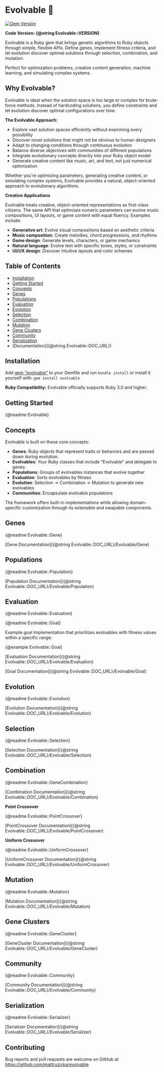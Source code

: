 # Evolvable 🧬

[![Gem Version](https://badge.fury.io/rb/evolvable.svg)](https://badge.fury.io/rb/evolvable)

**Code Version: {@string Evolvable::VERSION}**

Evolvable is a Ruby gem that brings genetic algorithms to Ruby objects through simple, flexible APIs. Define genes, implement fitness criteria, and let evolution discover optimal solutions through selection, combination, and mutation.

Perfect for optimization problems, creative content generation, machine learning, and simulating complex systems.

## Why Evolvable?

Evolvable is ideal when the solution space is too large or complex for brute-force methods. Instead of hardcoding solutions, you define constraints and let evolution discover optimal configurations over time.

**The Evolvable Approach:**
- Explore vast solution spaces efficiently without examining every possibility
- Discover novel solutions that might not be obvious to human designers
- Adapt to changing conditions through continuous evolution
- Balance diverse objectives with communities of different populations
- Integrate evolutionary concepts directly into your Ruby object model
- Generate creative content like music, art, and text, not just numerical optimization

Whether you're optimizing parameters, generating creative content, or simulating complex systems, Evolvable provides a natural, object-oriented approach to evolutionary algorithms.

**Creative Applications**

Evolvable treats creative, object-oriented representations as first-class citizens. The same API that optimizes numeric parameters can evolve music compositions, UI layouts, or game content with equal fluency. Examples include:

- **Generative art**: Evolve visual compositions based on aesthetic criteria
- **Music composition**: Create melodies, chord progressions, and rhythms
- **Game design**: Generate levels, characters, or game mechanics
- **Natural language**: Evolve text with specific tones, styles, or constraints
- **UI/UX design**: Discover intuitive layouts and color schemes

## Table of Contents
* [Installation](#installation)
* [Getting Started](#getting-started)
* [Concepts](#concepts)
* [Genes](#genes)
* [Populations](#populations)
* [Evaluation](#evaluation)
* [Evolution](#evolution)
* [Selection](#selection)
* [Combination](#combination)
* [Mutation](#mutation)
* [Gene Clusters](#gene-clusters)
* [Community](#community)
* [Serialization](#serialization)
* [Documentation]({@string Evolvable::DOC_URL})


## Installation

Add [gem "evolvable"](https://rubygems.org/gems/evolvable) to your Gemfile and run `bundle install` or install it yourself with: `gem install evolvable`

**Ruby Compatibility:** Evolvable officially supports Ruby 3.0 and higher.

## Getting Started

{@readme Evolvable}

## Concepts

Evolvable is built on these core concepts:
- **Genes**: Ruby objects that represent traits or behaviors and are passed down during evolution.
- **Evolvables**: Your Ruby classes that include "Evolvable" and delegate to genes
- **Populations**: Groups of evolvables instances that evolve together
- **Evaluation**: Sorts evolvables by fitness
- **Evolution**: Selection → Combination → Mutation to generate new evolvables
- **Communities**: Encapsulate evolvable populations

The framework offers built-in implementations while allowing domain-specific customization through its extensible and swapable components.

## Genes

{@readme Evolvable::Gene}

[Gene Documentation]({@string Evolvable::DOC_URL}/Evolvable/Gene)

## Populations

{@readme Evolvable::Population}

[Population Documentation]({@string Evolvable::DOC_URL}/Evolvable/Population)

## Evaluation

{@readme Evolvable::Evaluation}

{@readme Evolvable::Goal}

Example goal implementation that prioritizes evolvables with fitness values within a specific range:

{@example Evolvable::Goal}

[Evaluation Documentation]({@string Evolvable::DOC_URL}/Evolvable/Evaluation)

[Goal Documentation]({@string Evolvable::DOC_URL}/Evolvable/Goal)

## Evolution

{@readme Evolvable::Evolution}

[Evolution Documentation]({@string Evolvable::DOC_URL}/Evolvable/Evolution)

## Selection

{@readme Evolvable::Selection}

[Selection Documentation]({@string Evolvable::DOC_URL}/Evolvable/Selection)

## Combination

{@readme Evolvable::GeneCombination}

[Combination Documentation]({@string Evolvable::DOC_URL}/Evolvable/Combination)

**Point Crossover**

{@readme Evolvable::PointCrossover}

[PointCrossover Documentation]({@string Evolvable::DOC_URL}/Evolvable/PointCrossover)

**Uniform Crossover**

{@readme Evolvable::UniformCrossover}

[UniformCrossover Documentation]({@string Evolvable::DOC_URL}/Evolvable/UniformCrossover)

## Mutation

{@readme Evolvable::Mutation}

[Mutation Documentation]({@string Evolvable::DOC_URL}/Evolvable/Mutation)

## Gene Clusters

{@readme Evolvable::GeneCluster}

[GeneCluster Documentation]({@string Evolvable::DOC_URL}/Evolvable/GeneCluster)

## Community

{@readme Evolvable::Community}

[Community Documentation]({@string Evolvable::DOC_URL}/Evolvable/Community)

## Serialization

{@readme Evolvable::Serializer}

[Serializer Documentation]({@string Evolvable::DOC_URL}/Evolvable/Serializer)

## Contributing

Bug reports and pull requests are welcome on GitHub at https://github.com/mattruzicka/evolvable.
